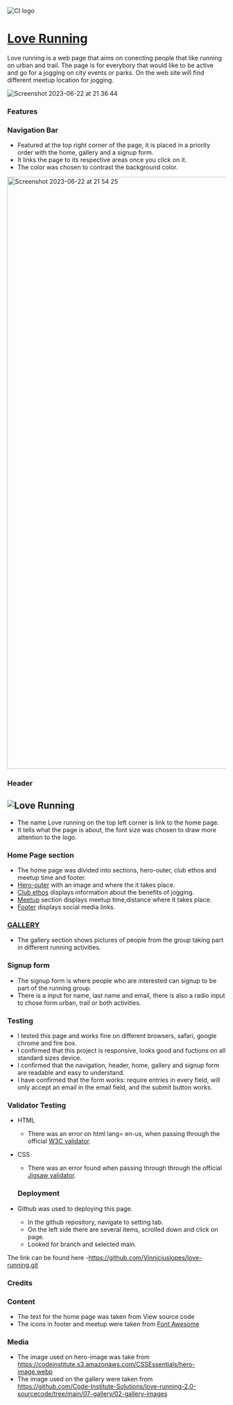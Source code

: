 ![CI logo](https://codeinstitute.s3.amazonaws.com/fullstack/ci_logo_small.png)

# [Love Running ](https://vinniciuslopes.github.io/love-running/)

Love running is a web page that aims on conecting people that like running on urban and trail. The page is for everybory that would like to be active and go for a jogging on city events or parks. On the web site will find different meetup location for jogging.

![Screenshot 2023-06-22 at 21 36 44](https://github.com/Vinniciuslopes/love-running/assets/131663952/fcb05c8d-f095-4ec3-9cfc-01c3d6f9ae0b)
### **Features**

### **Navigation Bar**

- Featured at the top right corner of the page, it is placed in a priority order with the home, gallery and a signup form.
- It links the page to its respective areas once you click on it.
- The color was chosen to contrast the background color.

 <img width="1366" alt="Screenshot 2023-06-22 at 21 54 25" src="https://github.com/Vinniciuslopes/love-running/assets/131663952/060a6764-128f-4719-8d34-6d1fc3283fdb">

### **Header**

## ![Love Running](assets/images/Screenshot%202023-06-22%20at%2012.15.59.png)

- The name Love running on the top left corner is link to the home page.
- It tells what the page is about, the font size was chosen to draw more attention to the logo.

### **Home Page section**

- The home page was divided into sections, hero-outer, club ethos and meetup time and footer.
- [Hero-outer](assets/images/Screenshot%202023-06-22%20at%2012.15.59.png)
 with an image and where the it takes place.
- [Club ethos](assets/images/Screenshot%202023-06-22%20at%2012.30.00.png) displays information about the benefits of jogging.
- [Meetup](assets/images/Screenshot%202023-06-22%20at%2012.32.08.png) section displays meetup time,distance where it takes place.
- [Footer](assets/images/Screenshot%202023-06-22%20at%2012.36.20.png) displays social media links.

### **[GALLERY](assets/images/Screenshot%202023-06-22%20at%2012.22.58.png)**

- The gallery section shows pictures of people from the group taking part in different  running activities.

### **Signup form**

- The signup form is where people who are interested can signup to be part of the running group.
- There is a input for name, last name and email, there is also a radio input to chose form urban, trail or both activities.

### **Testing**

- I tested this page and works fine on different browsers, safari, google chrome and fire box.
- I confirmed that this project is responsive, looks good and fuctions on all standard sizes device.
- I confirmed that the navigation, header, home, gallery and signup form are readable and easy to understand.
- I have confirmed that the form works: require entries in every field, will only accept an email in the email field, and the submit button works.

### **Validator Testing**

- HTML
  - There was an error on html lang= en-us, when passing through the official [W3C validator](https://validator.w3.org/).
- CSS

  - There was an error found when passing through through the official [Jigsaw validator](https://jigsaw.w3.org/css-validator/).

  ### **Deployment**

- Github was used to deploying this page.
  - In the github repository, navigate to setting tab.
  - On the left side there are several items, scrolled  down and click on page.
  - Looked for branch and selected main.

The link can be found here -https://github.com/Vinniciuslopes/love-running.git

### **Credits**

### **Content**

- The text for the home page was taken from View source code
- The icons in footer and meetup were taken from [Font Awesome](https://fontawesome.com/icons)

### **Media**

- The image used on hero-image was take from https://codeinstitute.s3.amazonaws.com/CSSEssentials/hero-image.webp
- The image used on the gallery were taken from https://github.com/Code-Institute-Solutions/love-running-2.0-sourcecode/tree/main/07-gallery/02-gallery-images
